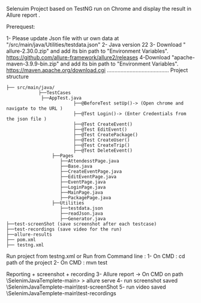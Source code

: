 Selenuim Project based on TestNG run on Chrome and display the result in Allure report .

Prerequest: 

1- Please update Json file with ur own data at "/src/main/java/Utilities/testdata.json"
2- Java version 22
3- Download " allure-2.30.0.zip"  and add its bin path to "Environment Variables".
https://github.com/allure-framework/allure2/releases
4-Download "apache-maven-3.9.9-bin.zip" and add its bin path to "Environment Variables".
https://maven.apache.org/download.cgi
.........................................
Project structure 

    ├── src/main/java/
    			├──TestCases
    			 ├──AppTest.java
                             ├──@BeforeTest setUp()-> (Open chrome and navigate to the URL )
                             ├──@Test Login()-> (Enter Credentials from the json file )
                             ├──@Test CreateEvent()
                             ├──@Test EditEvent()
                             ├──@Test CreatePackage()
                             ├──@Test CreateUser()
                             ├──@Test CreateTrip()
                             ├──@Test DeleteEvent()
    				 ├──Pages
    				    ├──AttendesstPage.java
    				    ├──Base.java
    				   	├──CreateEventPage.java
						├──EditEventPage.java
						├──EventPage.java
						├──LoginPage.java
						├──MainPage.java
						├──PackagePage.java
    				 ├──Utilities
   						├──testdata.json 
   				    	├──readJson.java
   				    	├──Generator.java
    ├──test-screenShot (save screenshot after each testcase)
    ├──test-recordings (save video for the run)
    ├──allure-results
    ├── pom.xml   
    ├── testng.xml  

Run project from testng.xml 
or 
Run from Command line :
1- On CMD : cd path of the project
2- On CMD : mvn test

Reporting + screenshot + recording
3- Allure report -> On CMD on path  \SelenimJavaTemplete-main> > allure serve
4- run screenshot saved \SelenimJavaTemplete-main\test-screenShot
5- run video saved \SelenimJavaTemplete-main\test-recordings

